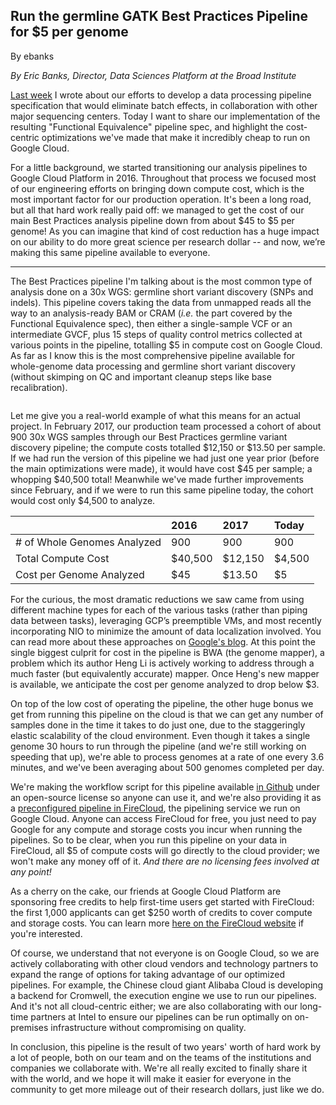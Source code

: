 ## Run the germline GATK Best Practices Pipeline for $5 per genome

By ebanks

<p><em>By Eric Banks, Director, Data Sciences Platform at the Broad Institute</em></p>

<p><a rel="nofollow" href="https://software.broadinstitute.org/gatk/blog?id=11398">Last week</a> I wrote about our efforts to develop a data processing pipeline specification that would eliminate batch effects, in collaboration with other major sequencing centers. Today I want to share our implementation of the resulting "Functional Equivalence" pipeline spec, and highlight the cost-centric optimizations we've made that make it incredibly cheap to run on Google Cloud.</p>

<p>For a little background, we started transitioning our analysis pipelines to Google Cloud Platform in 2016. Throughout that process we focused most of our engineering efforts on bringing down compute cost, which is the most important factor for our production operation. It's been a long road, but all that hard work really paid off: we managed to get the cost of our main Best Practices analysis pipeline down from about $45 to $5 per genome! As you can imagine that kind of cost reduction has a huge impact on our ability to do more great science per research dollar -- and now, we’re making this same pipeline available to everyone.</p>

<hr></hr><p>The Best Practices pipeline I'm talking about is the most common type of analysis done on a 30x WGS: germline short variant discovery (SNPs and indels). This pipeline covers taking the data from unmapped reads all the way to an analysis-ready BAM or CRAM (<em>i.e.</em> the part covered by the Functional Equivalence spec), then either a single-sample VCF or an intermediate GVCF, plus 15 steps of quality control metrics collected at various points in the pipeline, totalling $5 in compute cost on Google Cloud. As far as I know this is the most comprehensive pipeline available for whole-genome data processing and germline short variant discovery (without skimping on QC and important cleanup steps like base recalibration).</p>

<p><img src="https://us.v-cdn.net/5019796/uploads/editor/86/wegjk3uey5da.png" alt="" title="" class="embedImage-img importedEmbed-img"></img></p>

<p>Let me give you a real-world example of what this means for an actual project. In February 2017, our production team processed a cohort of about 900 30x WGS samples through our Best Practices germline variant discovery pipeline; the compute costs totalled $12,150 or $13.50 per sample. If we had run the version of this pipeline we had just one year prior (before the main optimizations were made), it would have cost $45 per sample; a whopping $40,500 total! Meanwhile we've made further improvements since February, and if we were to run this same pipeline today, the cohort would cost only $4,500 to analyze.</p>

<table><thead><tr><th align="left"></th>
  <th align="left">2016</th>
  <th align="left">2017</th>
  <th align="left">Today</th>
</tr></thead><tbody><tr><td align="left"># of Whole Genomes Analyzed</td>
  <td align="left">900</td>
  <td align="left">900</td>
  <td align="left">900</td>
</tr><tr><td align="left">Total Compute Cost</td>
  <td align="left">$40,500</td>
  <td align="left">$12,150</td>
  <td align="left">$4,500</td>
</tr><tr><td align="left">Cost per Genome Analyzed</td>
  <td align="left">$45</td>
  <td align="left">$13.50</td>
  <td align="left">$5</td>
</tr></tbody></table><p>For the curious, the most dramatic reductions we saw came from using different machine types for each of the various tasks (rather than piping data between tasks), leveraging GCP’s preemptible VMs, and most recently incorporating NIO to minimize the amount of data localization involved. You can read more about these approaches on <a rel="nofollow" href="https://www.blog.google/topics/google-cloud/our-genes-how-google-cloud-helps-broad-institute-slash-cost-research/">Google's blog</a>. At this point the single biggest culprit for cost in the pipeline is BWA (the genome mapper), a problem which its author Heng Li is actively working to address through a much faster (but equivalently accurate) mapper. Once Heng's new mapper is available, we anticipate the cost per genome analyzed to drop below $3.</p>

<p>On top of the low cost of operating the pipeline, the other huge bonus we get from running this pipeline on the cloud is that we can get any number of samples done in the time it takes to do just one, due to the staggeringly elastic scalability of the cloud environment. Even though it takes a single genome 30 hours to run through the pipeline (and we're still working on speeding that up), we're able to process genomes at a rate of one every 3.6 minutes, and we've been averaging about 500 genomes completed per day.</p>

<p>We're making the workflow script for this pipeline available <a rel="nofollow" href="https://github.com/gatk-workflows/five-dollar-genome-analysis-pipeline">in Github</a> under an open-source license so anyone can use it, and we're also providing it as a <a rel="nofollow" href="https://portal.firecloud.org/#workspaces/help-gatk/five-dollar-genome-analysis-pipeline">preconfigured pipeline in FireCloud</a>, the pipelining service we run on Google Cloud. Anyone can access FireCloud for free, you just need to pay Google for any compute and storage costs you incur when running the pipelines. So to be clear, when you run this pipeline on your data in FireCloud, all $5 of compute costs will go directly to the cloud provider; we won't make any money off of it. <em>And there are no licensing fees involved at any point!</em></p>

<p>As a cherry on the cake, our friends at Google Cloud Platform are sponsoring free credits to help first-time users get started with FireCloud: the first 1,000 applicants can get $250 worth of credits to cover compute and storage costs. You can learn more <a rel="nofollow" href="https://software.broadinstitute.org/firecloud/documentation/freecredits">here on the FireCloud website</a> if you're interested.</p>

<p>Of course, we understand that not everyone is on Google Cloud, so we are actively collaborating with other cloud vendors and technology partners to expand the range of options for taking advantage of our optimized pipelines. For example, the Chinese cloud giant Alibaba Cloud is developing a backend for Cromwell, the execution engine we use to run our pipelines. And it's not all cloud-centric either; we are also collaborating with our long-time partners at Intel to ensure our pipelines can be run optimally on on-premises infrastructure without compromising on quality.</p>

<p>In conclusion, this pipeline is the result of two years' worth of hard work by a lot of people, both on our team and on the teams of the institutions and companies we collaborate with. We're all really excited to finally share it with the world, and we hope it will make it easier for everyone in the community to get more mileage out of their research dollars, just like we do.</p>
